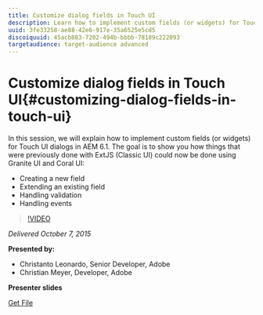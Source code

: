 ```yaml
---
title: Customize dialog fields in Touch UI
description: Learn how to implement custom fields (or widgets) for Touch UI dialogs in AEM 6.1. Discover how things that were previously done with ExtJS (Classic UI) can now be done using Granite UI and Coral UI.
uuid: 3fe33258-ae88-42e6-917e-35a6525e5cd5
discoiquuid: 45acb883-7202-494b-bbbb-78189c222093
targetaudience: target-audience advanced
---
```

# Customize dialog fields in Touch UI{#customizing-dialog-fields-in-touch-ui}

In this session, we will explain how to implement custom fields (or widgets) for Touch UI dialogs in AEM 6.1. The goal is to show you how things that were previously done with ExtJS (Classic UI) could now be done using Granite UI and Coral UI:

* Creating a new field
* Extending an existing field
* Handling validation
* Handling events

>[!VIDEO](https://video.tv.adobe.com/v/19373/?quality=9)

*Delivered October 7, 2015*

**Presented by:**

* Christanto Leonardo, Senior Developer, Adobe
* Christian Meyer, Developer, Adobe

**Presenter slides**

[Get File](assets/aem-gems-customizing-touch-ui-dialog-fields.pdf)
<!--
[Get back to the Overview](https://helpx.adobe.com/experience-manager/kt/eseminars/gems/aem-index.html)
-->
